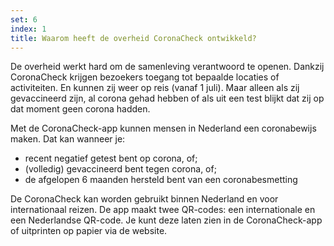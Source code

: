 ```yaml
---
set: 6
index: 1
title: Waarom heeft de overheid CoronaCheck ontwikkeld?
---
```

De overheid werkt hard om de samenleving verantwoord te openen. Dankzij CoronaCheck krijgen bezoekers toegang tot bepaalde locaties of activiteiten. En kunnen zij weer op reis (vanaf 1 juli). Maar alleen als zij gevaccineerd zijn, al corona gehad hebben of als uit een test blijkt dat zij op dat moment geen corona hadden. 

Met de CoronaCheck-app kunnen mensen in Nederland een coronabewijs maken. Dat kan wanneer je:
- recent negatief getest bent op corona, of;
- (volledig) gevaccineerd bent tegen corona, of;
- de afgelopen 6 maanden hersteld bent van een coronabesmetting 

De CoronaCheck kan worden gebruikt binnen Nederland en voor internationaal reizen. De app maakt twee QR-codes: een internationale en een Nederlandse QR-code. Je kunt deze laten zien in de CoronaCheck-app of uitprinten op papier via de website.
